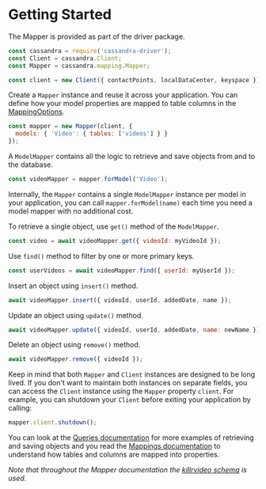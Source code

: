 # Getting Started

The Mapper is provided as part of the driver package.

```javascript
const cassandra = require('cassandra-driver');
const Client = cassandra.Client;
const Mapper = cassandra.mapping.Mapper;

const client = new Client({ contactPoints, localDataCenter, keyspace });
```

Create a `Mapper` instance and reuse it across your application. You can define how your model properties are mapped
to table columns in the [MappingOptions](../defining-mappings/). 

```javascript
const mapper = new Mapper(client, { 
  models: { 'Video': { tables: ['videos'] } }
});
```

A `ModelMapper` contains all the logic to retrieve and save objects from and to the database.

```javascript
const videoMapper = mapper.forModel('Video');
```

Internally, the `Mapper` contains a single `ModelMapper` instance per model in your application, you can call 
`mapper.forModel(name)` each time you need a model mapper with no additional cost.

To retrieve a single object, use `get()` method of the `ModelMapper`.

```javascript
const video = await videoMapper.get({ videoId: myVideoId });
```

Use `find()` method to filter by one or more primary keys.

```javascript
const userVideos = await videoMapper.find({ userId: myUserId });
```

Insert an object using `insert()` method.

```javascript
await videoMapper.insert({ videoId, userId, addedDate, name });
```

Update an object using `update()` method.

```javascript
await videoMapper.update({ videoId, userId, addedDate, name: newName });
```

Delete an object using `remove()` method.

```javascript
await videoMapper.remove({ videoId });
```

Keep in mind that both `Mapper` and `Client` instances are designed to be long lived. If you don't want to maintain 
both instances on separate fields, you can access the `Client` instance using the `Mapper` property `client`. For 
example, you can shutdown your `Client` before exiting your application by calling:

```javascript
mapper.client.shutdown();
```

You can look at the [Queries documentation](../queries/) for more examples of retrieving and saving 
objects and you read the [Mappings documentation](../defining-mappings/) to understand how 
tables and columns are mapped into properties.

*Note that throughout the Mapper documentation the [killrvideo schema][killrvideo] is used.* 

[killrvideo]: https://github.com/pmcfadin/killrvideo-sample-schema